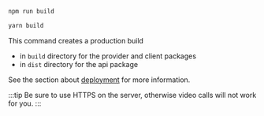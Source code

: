 <Tabs groupId="yarn-npm">

<TabItem value="npm" label="npm">

```bash
npm run build
```

</TabItem>

<TabItem value="yarn" label="yarn">

```bash
yarn build
```

</TabItem>

</Tabs>

This command creates a production build

- in `build` directory for the provider and client packages
- in `dist` directory for the api package

See the section about [deployment](https://facebook.github.io/create-react-app/docs/deployment) for more information.

:::tip
Be sure to use HTTPS on the server, otherwise video calls will not work for you.
:::

